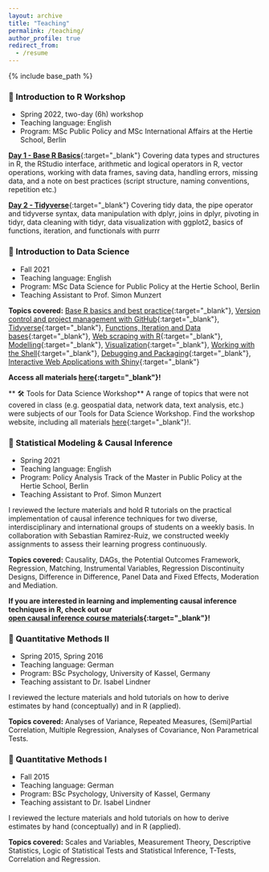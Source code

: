 ```yaml
---
layout: archive
title: "Teaching"
permalink: /teaching/
author_profile: true
redirect_from:
  - /resume
---
```


{% include base_path %}

### 🎒 Introduction to R Workshop

* Spring 2022, two-day (6h) workshop
* Teaching language: English
* Program: MSc Public Policy and MSc International Affairs at the Hertie School, Berlin

[**Day 1 - Base R Basics**](https://raw.githack.com/lfoswald/R-workshop/main/primer-1-basics/1-basics.html){:target="_blank"}
Covering data types and structures in R, the RStudio interface, arithmetic and logical operators in R, vector operations, working with data frames, saving data, handling errors, missing data, and a note on best practices (script structure, naming conventions, repetition etc.)

[**Day 2 - Tidyverse**](https://raw.githack.com/lfoswald/R-workshop/main/primer-2-tidyverse/2-tidyverse.html){:target="_blank"}
Covering tidy data, the pipe operator and tidyverse syntax, data manipulation with dplyr, joins in dplyr, pivoting in tidyr, data cleaning with tidyr, data visualization with ggplot2, basics of functions, iteration, and functionals with purrr


### 🎒 Introduction to Data Science

* Fall 2021
* Teaching language: English
* Program: MSc Data Science for Public Policy at the Hertie School, Berlin
* Teaching Assistant to Prof. Simon Munzert

**Topics covered:** [Base R basics and best practice](https://raw.githack.com/intro-to-data-science-21/labs/main/session-1-intro/1-intro.html){:target="_blank"}, [Version control and project management with GitHub](https://raw.githack.com/intro-to-data-science-21/labs/main/session-2-version-control/2-git.html){:target="_blank"}, [Tidyverse](https://raw.githack.com/intro-to-data-science-21/labs/main/session-3-tidyverse/3-tidyverse.html){:target="_blank"}, [Functions, Iteration and Data bases](https://raw.githack.com/intro-to-data-science-21/labs/main/session-4-databases/4-databases.html){:target="_blank"}, [Web scraping with R](https://raw.githack.com/intro-to-data-science-21/labs/main/session-5-web-scraping/5-web-scraping.html){:target="_blank"}, [Modelling](https://raw.githack.com/intro-to-data-science-21/labs/main/session-6-modelling/6-modelling.html){:target="_blank"}, [Visualization](https://raw.githack.com/intro-to-data-science-21/labs/main/session-7-visualization/7-visualization.html){:target="_blank"}, [Working with the Shell](https://raw.githack.com/intro-to-data-science-21/labs/main/session-8-shell/8-shell.html){:target="_blank"}, [Debugging and Packaging](https://raw.githack.com/intro-to-data-science-21/labs/main/session-9-debugging/9-debugging.html){:target="_blank"}, [Interactive Web Applications with Shiny](https://raw.githack.com/intro-to-data-science-21/labs/main/session-10-shiny/10-shiny.html){:target="_blank"}

**Access all materials [here](https://github.com/intro-to-data-science-21/labs){:target="_blank"}!**

** 🛠 Tools for Data Science Workshop** A range of topics that were not covered in class (e.g. geospatial data, network data, text analysis, etc.) were subjects of our Tools for Data Science Workshop. Find the workshop website, including all materials [here](https://intro-to-data-science-21-workshop.github.io/){:target="_blank"}!.

### 🎒 Statistical Modeling & Causal Inference

* Spring 2021
* Teaching language: English
* Program: Policy Analysis Track of the Master in Public Policy at the Hertie School, Berlin
* Teaching Assistant to Prof. Simon Munzert

I reviewed the lecture materials and hold R tutorials on the practical implementation of causal inference techniques for two diverse, interdisciplinary and international groups of students on a weekly basis. In collaboration with Sebastian Ramirez-Ruiz, we constructed weekly assignments to assess their learning progress continuously.

**Topics covered:** Causality, DAGs, the Potential Outcomes Framework, Regression, Matching, Instrumental Variables, Regression Discontinuity Designs, Difference in Difference, Panel Data and Fixed Effects, Moderation and Mediation.

**If you are interested in learning and implementing causal inference techniques in R, check out our <br>
[open causal inference course materials](https://lfoswald.github.io/2021-spring-stats2/){:target="_blank"}!**


### 🎒 Quantitative Methods II

* Spring 2015, Spring 2016
* Teaching language: German
* Program: BSc Psychology, University of Kassel, Germany
* Teaching assistant to Dr. Isabel Lindner

I reviewed the lecture materials and hold tutorials on how to derive estimates by hand (conceptually) and in R (applied).

**Topics covered:** Analyses of Variance, Repeated Measures, (Semi)Partial Correlation, Multiple Regression, Analyses of Covariance, Non Parametrical Tests.


### 🎒 Quantitative Methods I

* Fall 2015
* Teaching language: German
* Program: BSc Psychology, University of Kassel, Germany
* Teaching assistant to Dr. Isabel Lindner

I reviewed the lecture materials and hold tutorials on how to derive estimates by hand (conceptually) and in R (applied).

**Topics covered:** Scales and Variables, Measurement Theory, Descriptive Statistics, Logic of Statistical Tests and Statistical Inference, T-Tests, Correlation and Regression.
